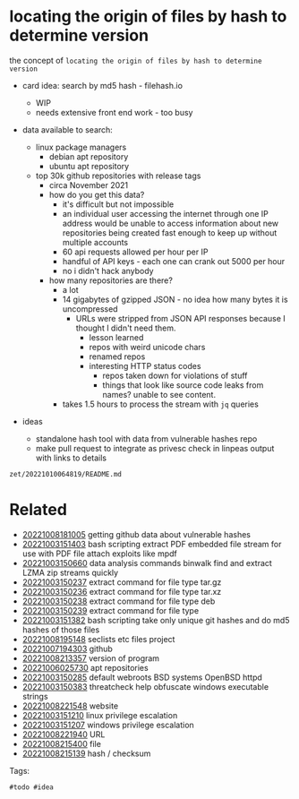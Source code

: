 # locating the origin of files by hash to determine version

the concept of `locating the origin of files by hash to determine version`

- card idea: search by md5 hash - filehash.io
  - WIP
  - needs extensive front end work - too busy

- data available to search:
  - linux package managers
    - debian apt repository
    - ubuntu apt repository
  - top 30k github repositories with release tags
    - circa November 2021
    - how do you get this data?
      - it's difficult but not impossible
      - an individual user accessing the internet through one IP address would be unable to access information about new repositories being created fast enough to keep up without multiple accounts
      - 60 api requests allowed per hour per IP
      - handful of API keys - each one can crank out 5000 per hour
      - no i didn't hack anybody
    - how many repositories are there?
      - a lot
      - 14 gigabytes of gzipped JSON - no idea how many bytes it is uncompressed
        - URLs were stripped from JSON API responses because I thought I didn't need them.
          - lesson learned
          - repos with weird unicode chars
          - renamed repos
          - interesting HTTP status codes
            - repos taken down for violations of stuff
            - things that look like source code leaks from names? unable to see content.
      - takes 1.5 hours to process the stream with `jq` queries

- ideas
  - standalone hash tool with data from vulnerable hashes repo
  - make pull request to integrate as privesc check in linpeas output with links to details

` zet/20221010064819/README.md `

# Related

- [20221008181005](/zet/20221008181005/README.md) getting github data about vulnerable hashes
- [20221003151403](/zet/20221003151403/README.md) bash scripting extract PDF embedded file stream for use with PDF file attach exploits like mpdf
- [20221003150660](/zet/20221003150660/README.md) data analysis commands binwalk find and extract LZMA zip streams quickly
- [20221003150237](/zet/20221003150237/README.md) extract command for file type tar.gz
- [20221003150236](/zet/20221003150236/README.md) extract command for file type tar.xz
- [20221003150238](/zet/20221003150238/README.md) extract command for file type deb
- [20221003150239](/zet/20221003150239/README.md) extract command for file type
- [20221003151382](/zet/20221003151382/README.md) bash scripting take only unique git hashes and do md5 hashes of those files
- [20221008195148](/zet/20221008195148/README.md) seclists etc files project
- [20221007194303](/zet/20221007194303/README.md) github
- [20221008213357](/zet/20221008213357/README.md) version of program
- [20221006025730](/zet/20221006025730/README.md) apt repositories
- [20221003150285](/zet/20221003150285/README.md) default webroots BSD systems OpenBSD httpd
- [20221003150383](/zet/20221003150383/README.md) threatcheck help obfuscate windows executable strings
- [20221008221548](/zet/20221008221548/README.md) website
- [20221003151210](/zet/20221003151210/README.md) linux privilege escalation
- [20221003151207](/zet/20221003151207/README.md) windows privilege escalation
- [20221008221940](/zet/20221008221940/README.md) URL
- [20221008215400](/zet/20221008215400/README.md) file
- [20221008215139](/zet/20221008215139/README.md) hash / checksum

Tags:

    #todo #idea
